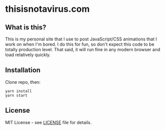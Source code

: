 # thisisnotavirus.com

## What is this?

This is my personal site that I use to post JavaScript/CSS animations that I work on when I'm bored. I do this for fun, so don't expect this code to be totally production level. That said, it will run fine in any modern browser and load relatively quickly.

## Installation

Clone repo, then:

```
yarn install
yarn start
```

## License

MIT License - see [LICENSE](LICENSE) file for details.
